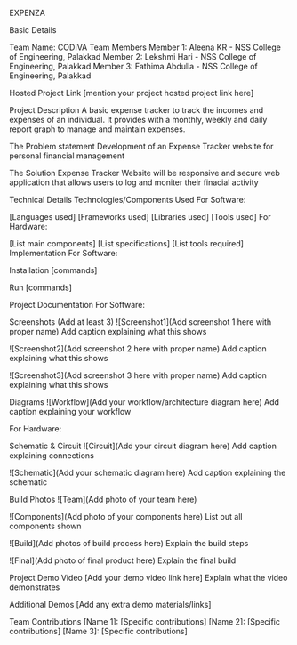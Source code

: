 EXPENZA

Basic Details

Team Name: CODIVA
Team Members
Member 1: Aleena KR - NSS College of Engineering, Palakkad
Member 2: Lekshmi Hari - NSS College of Engineering, Palakkad
Member 3: Fathima Abdulla - NSS College of Engineering, Palakkad

Hosted Project Link
[mention your project hosted project link here]

Project Description
A basic expense tracker to track the incomes and expenses of an individual. It provides with a monthly, weekly and daily report graph to manage and maintain expenses.

The Problem statement
Development of an Expense Tracker website for personal financial management

The Solution
Expense Tracker Website will be responsive and secure web application that allows users to log and moniter their finacial activity


Technical Details
Technologies/Components Used
For Software:

[Languages used]
[Frameworks used]
[Libraries used]
[Tools used]
For Hardware:

[List main components]
[List specifications]
[List tools required]
Implementation
For Software:

Installation
[commands]

Run
[commands]

Project Documentation
For Software:

Screenshots (Add at least 3)
![Screenshot1](Add screenshot 1 here with proper name) Add caption explaining what this shows

![Screenshot2](Add screenshot 2 here with proper name) Add caption explaining what this shows

![Screenshot3](Add screenshot 3 here with proper name) Add caption explaining what this shows

Diagrams
![Workflow](Add your workflow/architecture diagram here) Add caption explaining your workflow

For Hardware:

Schematic & Circuit
![Circuit](Add your circuit diagram here) Add caption explaining connections

![Schematic](Add your schematic diagram here) Add caption explaining the schematic

Build Photos
![Team](Add photo of your team here)

![Components](Add photo of your components here) List out all components shown

![Build](Add photos of build process here) Explain the build steps

![Final](Add photo of final product here) Explain the final build

Project Demo
Video
[Add your demo video link here] Explain what the video demonstrates

Additional Demos
[Add any extra demo materials/links]

Team Contributions
[Name 1]: [Specific contributions]
[Name 2]: [Specific contributions]
[Name 3]: [Specific contributions]
